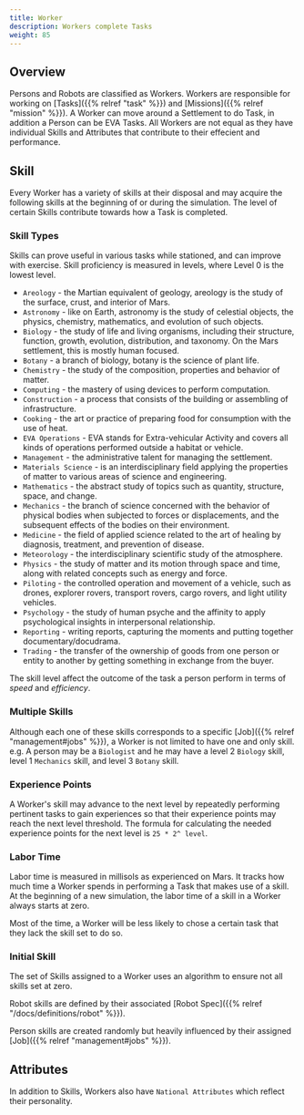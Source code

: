 ```yaml
---
title: Worker
description: Workers complete Tasks
weight: 85
---
```


## Overview
Persons and Robots are classified as Workers. Workers are responsible for working on [Tasks]({{% relref "task" %}}) and [Missions]({{% relref "mission" %}}).
A Worker can move around a Settlement to do Task, in addition a Person can be EVA Tasks.
All Workers are not equal as they have individual Skills and Attributes that contribute to their effecient and performance.

## Skill
Every Worker has a variety of skills at their disposal and may acquire the following skills at the beginning of or during the simulation. The level of certain Skills contribute towards how a Task is completed.

### Skill Types
Skills can prove useful in various tasks while stationed, and can improve with exercise. Skill proficiency is measured in levels, where Level 0 is the lowest level. 

* `Areology` - the Martian equivalent of geology, areology is the study of the surface, crust, and interior of Mars.
* `Astronomy` - like on Earth, astronomy is the study of celestial objects, the physics, chemistry, mathematics, and evolution of such objects.
* `Biology` - the study of life and living organisms, including their structure, function, growth, evolution, distribution, and taxonomy. On the Mars settlement, this is mostly human focused.
* `Botany` - a branch of biology, botany is the science of plant life.
* `Chemistry` - the study of the composition, properties and behavior of matter.
* `Computing` - the mastery of using devices to perform computation.
* `Construction` - a process that consists of the building or assembling of infrastructure.
* `Cooking` - the art or practice of preparing food for consumption with the use of heat.
* `EVA Operations` - EVA stands for Extra-vehicular Activity and covers all kinds of operations performed outside a habitat or vehicle.
* `Management` - the administrative talent for managing the settlement.
* `Materials Science` - is an interdisciplinary field applying the properties of matter to various areas of science and engineering.
* `Mathematics` - the abstract study of topics such as quantity, structure, space, and change.
* `Mechanics` - the branch of science concerned with the behavior of physical bodies when subjected to forces or displacements, and the subsequent effects of the bodies on their environment.
* `Medicine` - the field of applied science related to the art of healing by diagnosis, treatment, and prevention of disease.
* `Meteorology` - the interdisciplinary scientific study of the atmosphere.
* `Physics` - the study of matter and its motion through space and time, along with related concepts such as energy and force.
* `Piloting` - the controlled operation and movement of a vehicle, such as drones, explorer rovers, transport rovers, cargo rovers, and light utility vehicles.
* `Psychology` - the study of human psyche and the affinity to apply psychological insights in interpersonal relationship.
* `Reporting` - writing reports, capturing the moments and putting together documentary/docudrama. 
* `Trading` - the transfer of the ownership of goods from one person or entity to another by getting something in exchange from the buyer.

The skill level affect the outcome of the task a person perform in terms of *speed* and *efficiency*.

### Multiple Skills 

Although each one of these skills corresponds to a specific [Job]({{% relref "management#jobs" %}}), a Worker is not limited to have one and only skill. e.g. A person may be a `Biologist` and he may have a level 2 `Biology` skill, level 1 `Mechanics` skill, and level 3 `Botany` skill.

### Experience Points

A Worker's skill may advance to the next level by repeatedly performing pertinent tasks to gain experiences so that their experience points may reach the next level threshold. 
The formula for calculating the needed experience points for the next level is `25 * 2^ level`.

### Labor Time 

Labor time is measured in millisols as experienced on Mars. It tracks how much time a Worker spends in performing a Task that makes use of a skill. At the beginning of a new simulation, the labor time of a skill in a Worker always starts at zero. 

Most of the time, a Worker will be less likely to chose a certain task that they lack the skill set to do so. 

### Initial Skill
The set of Skills assigned to a Worker uses an algorithm to ensure not all skills set at zero.

Robot skills are defined by their associated [Robot Spec]({{% relref "/docs/definitions/robot" %}}).

Person skills are created randomly but heavily influenced by their assigned [Job]({{% relref "management#jobs" %}}).

## Attributes
In addition to Skills, Workers also have `National Attributes` which reflect their personality.

